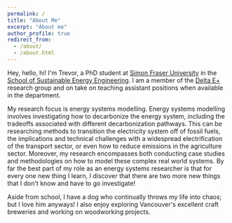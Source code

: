 ```yaml
---
permalink: /
title: "About Me"
excerpt: "About me"
author_profile: true
redirect_from: 
  - /about/
  - /about.html
---
```


Hey, hello, hi! I'm Trevor, a PhD student at 
[Simon Fraser University](https://www.sfu.ca/) in the 
[School of Sustainable Energy Engineering](https://www.sfu.ca/see.html). I am 
a member of the [Delta E+](https://www.sfu.ca/see/research/delta-e.html) 
research group and on take on teaching assistant positions when available in 
the department.  

My research focus is energy systems modelling. Energy systems modelling involves 
investigating how to decarbonize the energy system, including the tradeoffs 
associated with different decarbonization pathways. This can be researching 
methods to transition the electricity system off of fossil fuels, the 
implications and technical challenges with a widespread electrification of the
transport sector, or even how to reduce emissions in the agriculture sector. 
Moreover, my research encompasses both conducting case studies and methodologies 
on how to model these complex real world systems. By far the best part of my role 
as an energy systems researcher is that for every one new thing I learn, I 
discover that there are two more new things that I don't know and have 
to go investigate!

Aside from school, I have a dog who continually throws my life into chaos; but 
I love him anyways! I also enjoy exploring Vancouver's excellent craft breweries 
and working on woodworking projects.  

